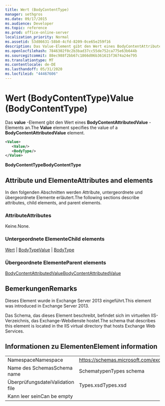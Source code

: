 ```yaml
---
title: Wert (BodyContentType)
manager: sethgros
ms.date: 09/17/2015
ms.audience: Developer
ms.topic: reference
ms.prod: office-online-server
localization_priority: Normal
ms.assetid: 53d86631-58b0-4cfd-8209-0ce65e259f16
description: Das Value-Element gibt den Wert eines BodyContentAttributedValue-Elements an.
ms.openlocfilehash: 7846302f0c2b3bad37cc55de752ca775e63b644b
ms.sourcegitcommit: 88ec988f2bb67c1866d06b361615f3674a24e795
ms.translationtype: MT
ms.contentlocale: de-DE
ms.lasthandoff: 05/31/2020
ms.locfileid: "44467606"
---
```

# <a name="value-bodycontenttype"></a><span data-ttu-id="5a04b-103">Wert (BodyContentType)</span><span class="sxs-lookup"><span data-stu-id="5a04b-103">Value (BodyContentType)</span></span>

<span data-ttu-id="5a04b-104">Das **value** -Element gibt den Wert eines **BodyContentAttributedValue** -Elements an.</span><span class="sxs-lookup"><span data-stu-id="5a04b-104">The **Value** element specifies the value of a **BodyContentAttributedValue** element.</span></span> 
  
```XML
<Value>
   <Value/>
   <BodyType/>
</Value>
```

<span data-ttu-id="5a04b-105">**BodyContentType**</span><span class="sxs-lookup"><span data-stu-id="5a04b-105">**BodyContentType**</span></span>

## <a name="attributes-and-elements"></a><span data-ttu-id="5a04b-106">Attribute und Elemente</span><span class="sxs-lookup"><span data-stu-id="5a04b-106">Attributes and elements</span></span>

<span data-ttu-id="5a04b-107">In den folgenden Abschnitten werden Attribute, untergeordnete und übergeordnete Elemente erläutert.</span><span class="sxs-lookup"><span data-stu-id="5a04b-107">The following sections describe attributes, child elements, and parent elements.</span></span>
  
### <a name="attributes"></a><span data-ttu-id="5a04b-108">Attribute</span><span class="sxs-lookup"><span data-stu-id="5a04b-108">Attributes</span></span>

<span data-ttu-id="5a04b-109">Keine.</span><span class="sxs-lookup"><span data-stu-id="5a04b-109">None.</span></span>
  
### <a name="child-elements"></a><span data-ttu-id="5a04b-110">Untergeordnete Elemente</span><span class="sxs-lookup"><span data-stu-id="5a04b-110">Child elements</span></span>

<span data-ttu-id="5a04b-111">[Wert](value.md)  |  [BodyType](bodytype.md)</span><span class="sxs-lookup"><span data-stu-id="5a04b-111">[Value](value.md) | [BodyType](bodytype.md)</span></span>
  
### <a name="parent-elements"></a><span data-ttu-id="5a04b-112">Übergeordnete Elemente</span><span class="sxs-lookup"><span data-stu-id="5a04b-112">Parent elements</span></span>

[<span data-ttu-id="5a04b-113">BodyContentAttributedValue</span><span class="sxs-lookup"><span data-stu-id="5a04b-113">BodyContentAttributedValue</span></span>](bodycontentattributedvalue.md)
  
## <a name="remarks"></a><span data-ttu-id="5a04b-114">Bemerkungen</span><span class="sxs-lookup"><span data-stu-id="5a04b-114">Remarks</span></span>

<span data-ttu-id="5a04b-115">Dieses Element wurde in Exchange Server 2013 eingeführt.</span><span class="sxs-lookup"><span data-stu-id="5a04b-115">This element was introduced in Exchange Server 2013.</span></span>
  
<span data-ttu-id="5a04b-116">Das Schema, das dieses Element beschreibt, befindet sich im virtuellen IIS-Verzeichnis, das Exchange-Webdienste hostet.</span><span class="sxs-lookup"><span data-stu-id="5a04b-116">The schema that describes this element is located in the IIS virtual directory that hosts Exchange Web Services.</span></span>
  
## <a name="element-information"></a><span data-ttu-id="5a04b-117">Informationen zu Elementen</span><span class="sxs-lookup"><span data-stu-id="5a04b-117">Element information</span></span>

|||
|:-----|:-----|
|<span data-ttu-id="5a04b-118">Namespace</span><span class="sxs-lookup"><span data-stu-id="5a04b-118">Namespace</span></span>  <br/> |https://schemas.microsoft.com/exchange/services/2006/types  <br/> |
|<span data-ttu-id="5a04b-119">Name des Schemas</span><span class="sxs-lookup"><span data-stu-id="5a04b-119">Schema name</span></span>  <br/> |<span data-ttu-id="5a04b-120">Schematypen</span><span class="sxs-lookup"><span data-stu-id="5a04b-120">Types schema</span></span>  <br/> |
|<span data-ttu-id="5a04b-121">Überprüfungsdatei</span><span class="sxs-lookup"><span data-stu-id="5a04b-121">Validation file</span></span>  <br/> |<span data-ttu-id="5a04b-122">Types.xsd</span><span class="sxs-lookup"><span data-stu-id="5a04b-122">Types.xsd</span></span>  <br/> |
|<span data-ttu-id="5a04b-123">Kann leer sein</span><span class="sxs-lookup"><span data-stu-id="5a04b-123">Can be empty</span></span>  <br/> ||
   

